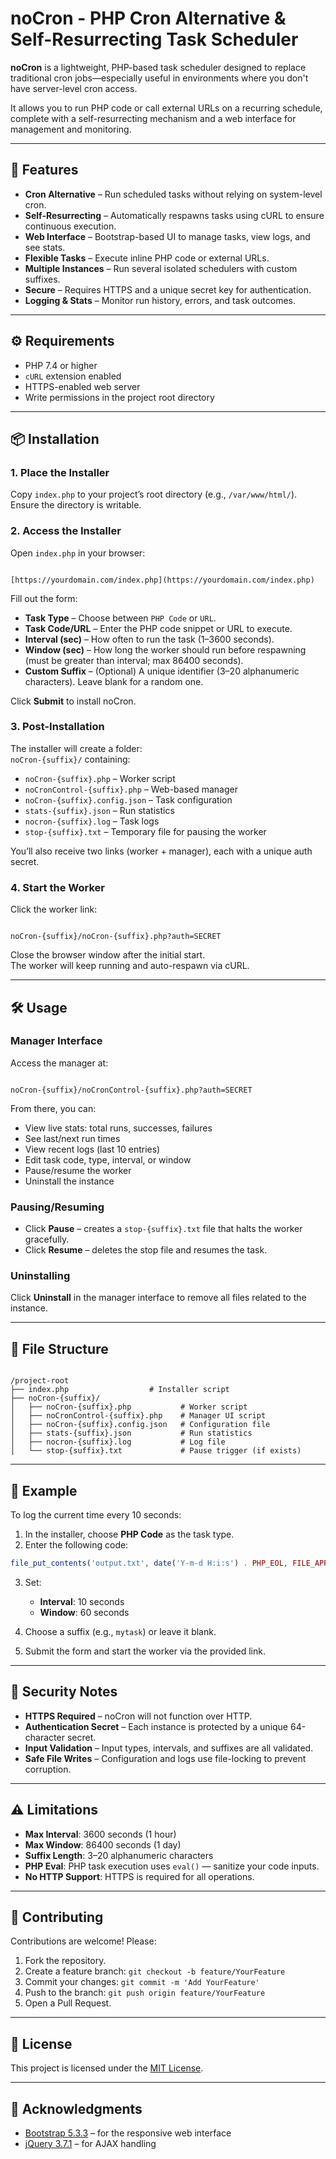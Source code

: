 
# noCron - PHP Cron Alternative & Self-Resurrecting Task Scheduler

**noCron** is a lightweight, PHP-based task scheduler designed to replace traditional cron jobs—especially useful in environments where you don't have server-level cron access.

It allows you to run PHP code or call external URLs on a recurring schedule, complete with a self-resurrecting mechanism and a web interface for management and monitoring.

---

## 🚀 Features

- **Cron Alternative** – Run scheduled tasks without relying on system-level cron.
- **Self-Resurrecting** – Automatically respawns tasks using cURL to ensure continuous execution.
- **Web Interface** – Bootstrap-based UI to manage tasks, view logs, and see stats.
- **Flexible Tasks** – Execute inline PHP code or external URLs.
- **Multiple Instances** – Run several isolated schedulers with custom suffixes.
- **Secure** – Requires HTTPS and a unique secret key for authentication.
- **Logging & Stats** – Monitor run history, errors, and task outcomes.

---

## ⚙️ Requirements

- PHP 7.4 or higher
- `cURL` extension enabled
- HTTPS-enabled web server
- Write permissions in the project root directory

---

## 📦 Installation

### 1. Place the Installer

Copy `index.php` to your project’s root directory (e.g., `/var/www/html/`).  
Ensure the directory is writable.

### 2. Access the Installer

Open `index.php` in your browser:

```

[https://yourdomain.com/index.php](https://yourdomain.com/index.php)

```

Fill out the form:

- **Task Type** – Choose between `PHP Code` or `URL`.
- **Task Code/URL** – Enter the PHP code snippet or URL to execute.
- **Interval (sec)** – How often to run the task (1–3600 seconds).
- **Window (sec)** – How long the worker should run before respawning (must be greater than interval; max 86400 seconds).
- **Custom Suffix** – (Optional) A unique identifier (3–20 alphanumeric characters). Leave blank for a random one.

Click **Submit** to install noCron.

### 3. Post-Installation

The installer will create a folder:  
`noCron-{suffix}/` containing:

- `noCron-{suffix}.php` – Worker script
- `noCronControl-{suffix}.php` – Web-based manager
- `noCron-{suffix}.config.json` – Task configuration
- `stats-{suffix}.json` – Run statistics
- `nocron-{suffix}.log` – Task logs
- `stop-{suffix}.txt` – Temporary file for pausing the worker

You’ll also receive two links (worker + manager), each with a unique auth secret.

### 4. Start the Worker

Click the worker link:

```

noCron-{suffix}/noCron-{suffix}.php?auth=SECRET

```

Close the browser window after the initial start.  
The worker will keep running and auto-respawn via cURL.

---

## 🛠️ Usage

### Manager Interface

Access the manager at:

```

noCron-{suffix}/noCronControl-{suffix}.php?auth=SECRET

```

From there, you can:

- View live stats: total runs, successes, failures
- See last/next run times
- View recent logs (last 10 entries)
- Edit task code, type, interval, or window
- Pause/resume the worker
- Uninstall the instance

### Pausing/Resuming

- Click **Pause** – creates a `stop-{suffix}.txt` file that halts the worker gracefully.
- Click **Resume** – deletes the stop file and resumes the task.

### Uninstalling

Click **Uninstall** in the manager interface to remove all files related to the instance.

---

## 📁 File Structure

```

/project-root
├── index.php                  # Installer script
├── noCron-{suffix}/
│   ├── noCron-{suffix}.php           # Worker script
│   ├── noCronControl-{suffix}.php    # Manager UI script
│   ├── noCron-{suffix}.config.json   # Configuration file
│   ├── stats-{suffix}.json           # Run statistics
│   ├── nocron-{suffix}.log           # Log file
│   └── stop-{suffix}.txt             # Pause trigger (if exists)

````

---

## 🧪 Example

To log the current time every 10 seconds:

1. In the installer, choose **PHP Code** as the task type.
2. Enter the following code:

```php
file_put_contents('output.txt', date('Y-m-d H:i:s') . PHP_EOL, FILE_APPEND);
````

3. Set:

   * **Interval**: 10 seconds
   * **Window**: 60 seconds
4. Choose a suffix (e.g., `mytask`) or leave it blank.
5. Submit the form and start the worker via the provided link.

---

## 🔐 Security Notes

* **HTTPS Required** – noCron will not function over HTTP.
* **Authentication Secret** – Each instance is protected by a unique 64-character secret.
* **Input Validation** – Input types, intervals, and suffixes are all validated.
* **Safe File Writes** – Configuration and logs use file-locking to prevent corruption.

---

## ⚠️ Limitations

* **Max Interval**: 3600 seconds (1 hour)
* **Max Window**: 86400 seconds (1 day)
* **Suffix Length**: 3–20 alphanumeric characters
* **PHP Eval**: PHP task execution uses `eval()` — sanitize your code inputs.
* **No HTTP Support**: HTTPS is required for all operations.

---

## 🤝 Contributing

Contributions are welcome! Please:

1. Fork the repository.
2. Create a feature branch:
   `git checkout -b feature/YourFeature`
3. Commit your changes:
   `git commit -m 'Add YourFeature'`
4. Push to the branch:
   `git push origin feature/YourFeature`
5. Open a Pull Request.

---

## 📄 License

This project is licensed under the [MIT License](LICENSE).

---

## 🙏 Acknowledgments

* [Bootstrap 5.3.3](https://getbootstrap.com/) – for the responsive web interface
* [jQuery 3.7.1](https://jquery.com/) – for AJAX handling
